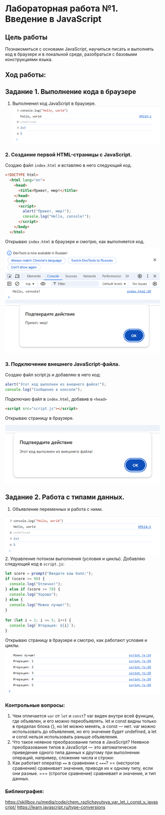 # Лабораторная работа №1. Введение в JavaScript

## Цель работы

Познакомиться с основами JavaScript, научиться писать и выполнять код в браузере и в локальной среде, разобраться с базовыми конструкциями языка.

## Ход работы:

## Задание 1. Выполнение кода в браузере

1. Выполненил код JavaScript в браузере.
![alt text](2.png)

### 2. Создание первой HTML-страницы с JavaScript.
Создаю файл `index.html` и вставляю в него следующий код.

 ```html
 <!DOCTYPE html>
   <html lang="en">
     <head>
       <title>Привет, мир!</title>
     </head>
     <body>
       <script>
         alert("Привет, мир!");
         console.log("Hello, console!");
       </script>
     </body>
   </html>
 ```
 Открываю `index.html` в браузере и смотрю, как выполняется код.

 ![alt text](1.png)
 ![alt text](5.png)

 ### 3. Подключение внешнего JavaScript-файла.
 Создаю файл script.js и добавляю в него код:
   ```javascript
   alert("Этот код выполнен из внешнего файла!");
   console.log("Сообщение в консоли");
   ```
   Подключаю файл в `index.html`, добавив в `<head>`

   ```html
   <script src="script.js"></script>
   ```
   Открываю страницу в браузере.

   ![alt text](6.png)

   ## Задание 2. Работа с типами данных.
1. Объявление переменных и работа с ними.

![alt text](2.png)
2. Управление потоком выполнения (условия и циклы).
Добавляю следующий код в `script.js`:

   ```javascript
   let score = prompt("Введите ваш балл:");
   if (score >= 90) {
     console.log("Отлично!");
   } else if (score >= 70) {
     console.log("Хорошо");
   } else {
     console.log("Можно лучше!");
   }

   for (let i = 1; i <= 5; i++) {
     console.log(`Итерация: ${i}`);
   }
   ```

 Открываю страницу в браузере и смотрю, как работают условия и циклы.
 
 ![alt text](3.png)

 ### Контрольные вопросы:
1. Чем отличается `var` от `let` и `const`?
var виден внутри всей функции, где объявлен, и его можно переобъявлять. let и const видны только в пределах блока {}, но let можно менять, а const — нет. var можно использовать до объявления, но его значение будет undefined, а let и const нельзя использовать раньше объявления.
2. Что такое неявное преобразование типов в JavaScript?
Неявное преобразование типов в JavaScript — это автоматическое приведение одного типа данных к другому при выполнении операций, например, сложение числа и строки:
3. Как работает оператор `==` в сравнении с `===`?
== (нестрогое сравнение) сравнивает значения, приводя их к одному типу, если они разные.
=== (строгое сравнение) сравнивает и значение, и тип данных.

### Библиография:
https://skillbox.ru/media/code/chem_razlichayutsya_var_let_i_const_v_javascript/
https://learn.javascript.ru/type-conversions